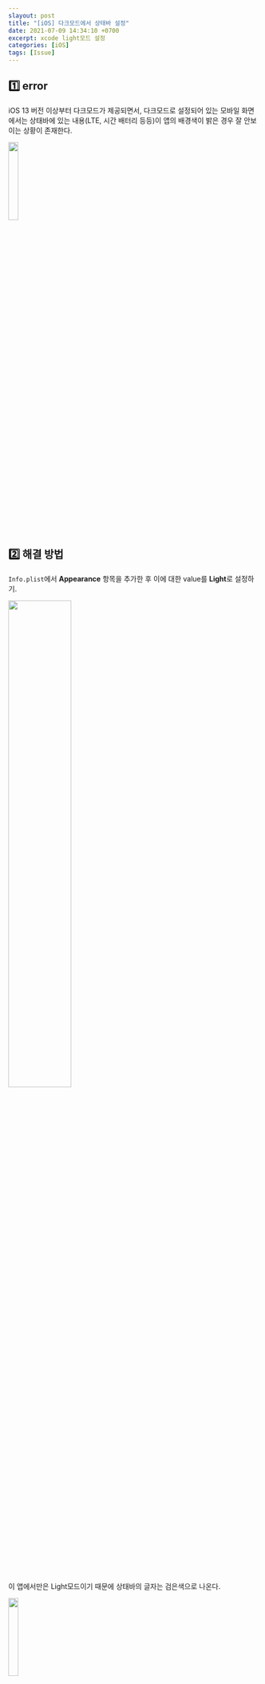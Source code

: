 ```yaml
---
slayout: post
title: "[iOS] 다크모드에서 상태바 설정"
date: 2021-07-09 14:34:10 +0700
excerpt: xcode light모드 설정
categories: [iOS]
tags: [Issue]
---
```


## 1️⃣ error

iOS 13 버전 이상부터 다크모드가 제공되면서, 다크모드로 설정되어 있는 모바일 화면에서는 상태바에 있는 내용(LTE, 시간 배터리 등등)이 앱의 배경색이 밝은 경우 잘 안보이는 상황이 존재한다.

<img src="https://user-images.githubusercontent.com/47033052/125012242-d784e000-e0a4-11eb-91e3-e464c77c3083.png" width="20%"/>

## 2️⃣ 해결 방법

`Info.plist`에서 **Appearance** 항목을 추가한 후 이에 대한 value를 **Light**로 설정하기.

<img src="https://user-images.githubusercontent.com/47033052/124722328-e81e4480-df44-11eb-936a-d0612713e2d4.png" width="50%"/>

이 앱에서만은 Light모드이기 때문에 상태바의 글자는 검은색으로 나온다.

<img src="https://user-images.githubusercontent.com/47033052/125012243-d784e000-e0a4-11eb-9121-27ddbb2f96fc.png" width="20%"/>
